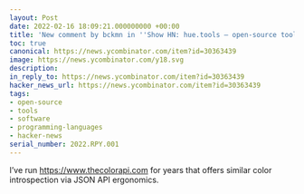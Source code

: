 ```yaml
---
layout: Post
date: 2022-02-16 18:09:21.000000000 +00:00
title: 'New comment by bckmn in ''Show HN: hue.tools – open-source toolbox for colors'''
toc: true
canonical: https://news.ycombinator.com/item?id=30363439
image: https://news.ycombinator.com/y18.svg
description:
in_reply_to: https://news.ycombinator.com/item?id=30363439
hacker_news_url: https://news.ycombinator.com/item?id=30363439
tags:
- open-source
- tools
- software
- programming-languages
- hacker-news
serial_number: 2022.RPY.001
---
```

<p>I’ve run <a href="https://www.thecolorapi.com" rel="nofollow">https://www.thecolorapi.com</a> for years that offers similar color introspection via JSON API ergonomics.</p>
